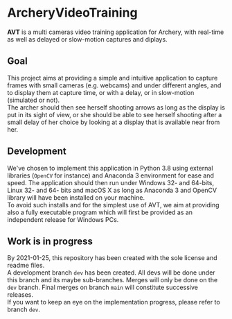 # ArcheryVideoTraining
**AVT** is a multi cameras video training application for Archery, with real-time as well as delayed or slow-motion captures and diplays.

## Goal
This project aims at providing a simple and intuitive application to capture frames with small cameras (e.g. webcams) and under different angles, and to display them at capture time, or with a delay, or in slow-motion (simulated or not).  
The archer should then see herself shooting arrows as long as the display is put in its sight of view, or she should be able to see herself shooting after a small delay of her choice by looking at a display that is available near from her.

## Development
We've chosen to implement this application in Python 3.8 using external libraries (`OpenCV` for instance) and Anaconda 3 environment for ease and speed. The application should then run under Windows 32- and 64-bits, Linux 32- and 64- bits and macOS X as long as Anaconda 3 and OpenCV library will have been installed on your machine.  
To avoid such installs and for the simplest use of AVT, we aim at providing also a fully executable program which will first be provided as an independent release for Windows PCs.

## Work is in progress
By 2021-01-25, this repository has been created with the sole license and readme files.  
A development branch `dev` has been created. All devs will be done under this branch and its maybe sub-branches. Merges will only be done on the `dev` branch. Final merges on branch `main` will constitute successive releases.  
If you want to keep an eye on the implementation progress, please refer to branch `dev`.
